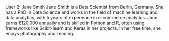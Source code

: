User 2: Jane Smith
Jane Smith is a Data Scientist from Berlin, Germany. She has a PhD in Data Science and works in the field of machine learning and data analytics, with 5 years of experience in e-commerce analytics. Jane earns €120,000 annually and is skilled in Python and R, often using frameworks like Scikit-learn and Keras in her projects. In her free time, she enjoys photography and reading.